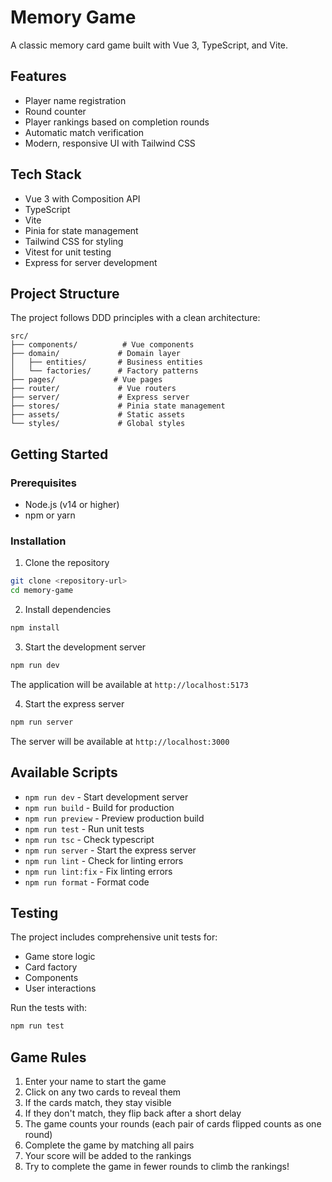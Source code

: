 # Memory Game

A classic memory card game built with Vue 3, TypeScript, and Vite.

## Features

-  Player name registration
-  Round counter
-  Player rankings based on completion rounds
-  Automatic match verification
-  Modern, responsive UI with Tailwind CSS

## Tech Stack

- Vue 3 with Composition API
- TypeScript
- Vite
- Pinia for state management
- Tailwind CSS for styling
- Vitest for unit testing
- Express for server development

## Project Structure

The project follows DDD principles with a clean architecture:

```
src/
├── components/          # Vue components
├── domain/             # Domain layer
│   ├── entities/       # Business entities
│   └── factories/      # Factory patterns
├── pages/             # Vue pages
├── router/             # Vue routers
├── server/             # Express server
├── stores/             # Pinia state management
├── assets/             # Static assets
└── styles/             # Global styles
```

## Getting Started

### Prerequisites

- Node.js (v14 or higher)
- npm or yarn

### Installation

1. Clone the repository
```bash
git clone <repository-url>
cd memory-game
```

2. Install dependencies
```bash
npm install
```

3. Start the development server
```bash
npm run dev
```

The application will be available at `http://localhost:5173`


4. Start the express server
```bash
npm run server
```

The server will be available at `http://localhost:3000`


## Available Scripts

- `npm run dev` - Start development server
- `npm run build` - Build for production
- `npm run preview` - Preview production build
- `npm run test` - Run unit tests
- `npm run tsc` - Check typescript
- `npm run server` - Start the express server
- `npm run lint` - Check for linting errors
- `npm run lint:fix` - Fix linting errors
- `npm run format` - Format code

## Testing

The project includes comprehensive unit tests for:
- Game store logic
- Card factory
- Components
- User interactions

Run the tests with:
```bash
npm run test
```

## Game Rules

1. Enter your name to start the game
2. Click on any two cards to reveal them
3. If the cards match, they stay visible
4. If they don't match, they flip back after a short delay
5. The game counts your rounds (each pair of cards flipped counts as one round)
6. Complete the game by matching all pairs
7. Your score will be added to the rankings
8. Try to complete the game in fewer rounds to climb the rankings!